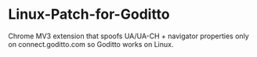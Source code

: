 # Linux-Patch-for-Goditto
Chrome MV3 extension that spoofs UA/UA-CH + navigator properties only on connect.goditto.com so Goditto works on Linux. 
